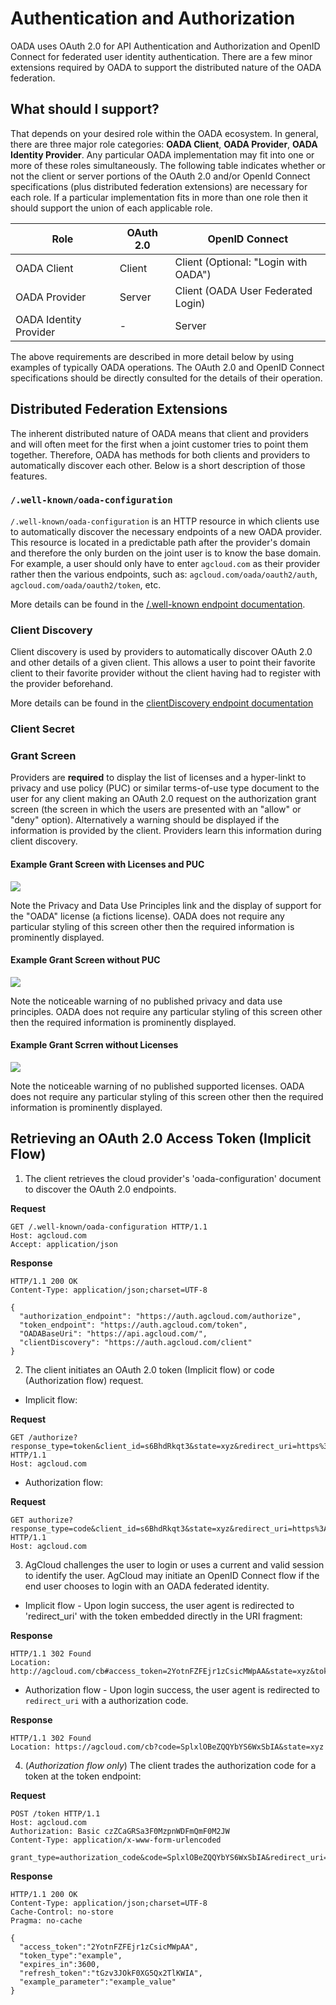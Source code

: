 # Authentication and Authorization

OADA uses OAuth 2.0 for API Authentication and Authorization and OpenID Connect
for federated user identity authentication. There are a few minor extensions
required by OADA to support the distributed nature of the OADA federation.

## What should I support?

That depends on your desired role within the OADA ecosystem. In general, there
are three major role categories: **OADA Client**, **OADA Provider**, **OADA
Identity Provider**. Any particular OADA implementation may fit into one or more
of these roles simultaneously. The following table indicates whether or not the
client or server portions of the OAuth 2.0 and/or OpenId Connect specifications
(plus distributed federation extensions) are necessary for each role. If a
particular implementation fits in more than one role then it should support the
union of each applicable role.

|  Role                  |  OAuth 2.0 | OpenID Connect                       |
| ------------------     | ---------- | ------------------------------------ |
| OADA Client            | Client     | Client (Optional: "Login with OADA") |
| OADA Provider          | Server     | Client (OADA User Federated Login)   |
| OADA Identity Provider | -          | Server                               |

The above requirements are described in more detail below by using examples of
typically OADA operations. The OAuth 2.0 and OpenID Connect specifications
should be directly consulted for the details of their operation.

## Distributed Federation Extensions

The inherent distributed nature of OADA means that client and providers and will
often meet for the first when a joint customer tries to point them together.
Therefore, OADA has methods for both clients and providers to automatically
discover each other. Below is a short description of those features.

### `/.well-known/oada-configuration`

`/.well-known/oada-configuration` is an HTTP resource in which clients use to
automatically discover the necessary endpoints of a new OADA provider. This
resource is located in a predictable path after the provider's domain and
therefore the only burden on the joint user is to know the base domain. For
example, a user should only have to enter `agcloud.com` as their provider rather
then the various endpoints, such as: `agcloud.com/oada/oauth2/auth`,
`agcloud.com/oada/oauth2/token`, etc.

More details can be found in the [/.well-known endpoint
documentation][well-known-endpoint-docs].

### Client Discovery

Client discovery is used by providers to automatically discover OAuth 2.0 and
other details of a given client. This allows a user to point their favorite
client to their favorite provider without the client having had to register with
the provider beforehand.

More details can be found in the [clientDiscovery endpoint documentation][client-discovery-endpoint-docs]

### Client Secret



### Grant Screen

Providers are **required** to display the list of licenses and a hyper-linkt to
privacy and use policy (PUC) or similar terms-of-use type document to the user
for any client making an OAuth 2.0 request on the authorization grant screen
(the screen in which the users are presented with an "allow" or "deny" option).
Alternatively a warning should be displayed if the information is provided by
the client. Providers learn this information during client discovery.

#### Example Grant Screen with Licenses and PUC

![](authorization_grant_screen_with_puc_and_lic.png)

Note the Privacy and Data Use Principles link and the display of support for the
"OADA" license (a fictions license). OADA does not require any particular
styling of this screen other then the required information is prominently
displayed.

#### Example Grant Screen without PUC

![](authorization_grant_screen_with_no_puc_and_lic.png)

Note the noticeable warning of no published privacy and data use principles.
OADA does not require any particular styling of this screen other then the
required information is prominently displayed.

#### Example Grant Scrren without Licenses

![](authorization_grant_screen_with_puc_and_no_lic.png)

Note the noticeable warning of no published supported licenses. OADA does not
require any particular styling of this screen other then the required
information is prominently displayed.


## Retrieving an OAuth 2.0 Access Token (Implicit Flow)


1. The client retrieves the cloud provider's 'oada-configuration' document to
discover the OAuth 2.0 endpoints.

**Request**
```http
GET /.well-known/oada-configuration HTTP/1.1
Host: agcloud.com
Accept: application/json
```

**Response**
```http
HTTP/1.1 200 OK
Content-Type: application/json;charset=UTF-8

{
  "authorization_endpoint": "https://auth.agcloud.com/authorize",
  "token_endpoint": "https://auth.agcloud.com/token",
  "OADABaseUri": "https://api.agcloud.com/",
  "clientDiscovery": "https://auth.agcloud.com/client"
}
```

2. The client initiates an OAuth 2.0 token (Implicit flow) or code
(Authorization flow) request.

* Implicit flow:

**Request**
```http
GET /authorize?response_type=token&client_id=s6BhdRkqt3&state=xyz&redirect_uri=https%3A%2F%2Fclient%2Eexample%2Ecom%2Fcb HTTP/1.1
Host: agcloud.com
```

* Authorization flow:

**Request**
```http
GET authorize?response_type=code&client_id=s6BhdRkqt3&state=xyz&redirect_uri=https%3A%2F%2Fagcloud%2Ecom%2Fcb HTTP/1.1
Host: agcloud.com
```

3. AgCloud challenges the user to login or uses a current and valid session to
identify the user. AgCloud may initiate an OpenID Connect flow if the end
user chooses to login with an OADA federated identity.

* Implicit flow - Upon login success, the user agent is redirected to
'redirect_uri' with the token embedded directly in the URI fragment:

**Response**
```http
HTTP/1.1 302 Found
Location: http://agcloud.com/cb#access_token=2YotnFZFEjr1zCsicMWpAA&state=xyz&token_type=example&expires_in=3600
```

* Authorization flow - Upon login success, the user agent is redirected to
`redirect_uri` with a authorization code.

**Response**
```http
HTTP/1.1 302 Found
Location: https://agcloud.com/cb?code=SplxlOBeZQQYbYS6WxSbIA&state=xyz
```

4. (*Authorization flow only*) The client trades the authorization code for a
token at the token endpoint:

**Request**
```http
POST /token HTTP/1.1
Host: agcloud.com
Authorization: Basic czZCaGRSa3F0MzpnWDFmQmF0M2JW
Content-Type: application/x-www-form-urlencoded

grant_type=authorization_code&code=SplxlOBeZQQYbYS6WxSbIA&redirect_uri=https%3A%2F%2Fagcloud%2Ecom%2Fcb
```
**Response**
```http
HTTP/1.1 200 OK
Content-Type: application/json;charset=UTF-8
Cache-Control: no-store
Pragma: no-cache

{
  "access_token":"2YotnFZFEjr1zCsicMWpAA",
  "token_type":"example",
  "expires_in":3600,
  "refresh_token":"tGzv3JOkF0XG5Qx2TlKWIA",
  "example_parameter":"example_value"
}
```

[well-known-endpoint-docs]: https://github.com/OADA/oada-docs/blob/master/rest-specs/REST-Discovery-Endpoints.md#well-knownoada-configuration
[client-discovery-endpoint-docs]:  https://github.com/OADA/oada-docs/blob/master/rest-specs/REST-Discovery-Endpoints.md#clientdiscovery
